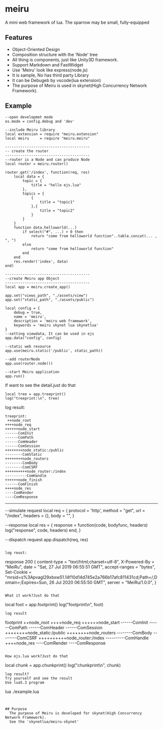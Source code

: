 # meiru
A mini web framework of lua.
The sparrow may be small, fully-equipped

## Features
  * Object-Oriented Design
  * Composition structure with the 'Node' tree
  * All thing is components, just like Unity3D framework.
  * Support Markdown and FastWidget
  * Use 'Meiru' look like express(node.js)
  * It is sample, No has third party Library
  * It can be Debugeb by vscode(lua extension)
  * The purpose of Meiru is used in skynet(High Concurrency Network Framework).

## Example

```
--open developmet mode
os.mode = config.debug and 'dev'

--include Meiru library
local extension = require "meiru.extension"
local meiru     = require "meiru.meiru"

---------------------------------------
-- create the router
---------------------------------------
--router is a Node and can produce Node
local router = meiru.router()

router.get('/index', function(req, res)
    local data = {
        topic = {
            title = "hello ejs.lua"
        },
        topics = {
            {
                title = "topic1"
            },{
                title = "topic2"
            }
        }
    }
    function data.helloworld(...)
        if select("#", ...) > 0 then
            return "come from helloworld function"..table.concat(... , ", ")
        else
            return "come from helloworld function"
        end
    end
	res.render('index', data)
end)

---------------------------------------
--create Meiru app Object
---------------------------------------
local app = meiru.create_app()

app.set("views_path", "./assets/view")
app.set("static_path", "./assets/public")

local config = {
    debug = true,
    name = 'meiru', 
    description = 'meiru web framework', 
    keywords = 'meiru skynet lua skynetlua'
}
--setting viewdata, It can be used in ejs
app.data("config", config)

--static web resource
app.use(meiru.static('/public', static_path))

--add routerNode
app.use(router.node())

--start Meiru application
app.run()

```

If want to see the detail.just do that
```
local tree = app.treeprint()
log("treeprint:\n", tree)
```
log result:
```
treeprint:
 ++node_root
++++node_req
++++++node_start
------ComInit
------ComPath
------ComHeader
------ComSession
++++++++node_static:/public
--------ComStatic
++++++++node_routers
--------ComBody
--------ComCSRF
++++++++++node_router:/index
----------ComHandle
++++++node_finish
------ComFinish
++++node_res
----ComRender
----ComResponse
```


---------------------------------------
--simulate request
local req = {
    protocol = 'http',
    method   = "get",
    url      = "/index",
    headers  = {},
    body     = "",
}

--response
local res = {
    response = function(code, bodyfunc, headers)
        log("response", code, headers)
    end,
}

--dispatch request
app.dispatch(req, res)

```

log reust:
```
response 200 {
	content-type = "text/html;charset=utf-8",
	X-Powered-By = "MeiRu",
	date = "Sat, 27 Jul 2019 06:55:51 GMT",
	accept-ranges = "bytes",
	Set-Cookie = "mrsid=s%3Apvagl29xbxw51.14f10d14d745e2a766b17afc811431cd;Path=/;Domain=;Expires=Sun, 26 Jul 2020 06:55:50 GMT",
	server = "MeiRu/1.0.0",
}
```

What it work?Just do that

```
local foot = app.footprint()
log("footprint\n", foot)
```
log result
```
footprint
 ++node_root
++++node_req
++++++node_start
------ComInit
------ComPath
------ComHeader
------ComSession
++++++++node_static:/public
++++++++node_routers
--------ComBody
--------ComCSRF
++++++++++node_router:/index
----------ComHandle
++++node_res
----ComRender
----ComResponse

```

How ejs.lua work?Just do that

```
local chunk = app.chunkprint()
log("chunkprint\n", chunk)
```
log result?
Try yourself and see the result
Use lua5.3 program
```
lua ./example.lua
```


## Purpose
  The purpose of Meiru is developed for skynet(High Concurrency Network Framework).
  See the 'skynetlua/meiru-skynet'



